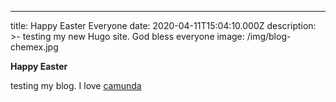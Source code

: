 ---
title: Happy Easter Everyone
date: 2020-04-11T15:04:10.000Z
description: >-
testing my new Hugo site. God bless everyone
image: /img/blog-chemex.jpg

__Happy Easter__

testing my blog. I love [camunda](https://camunda.com)

